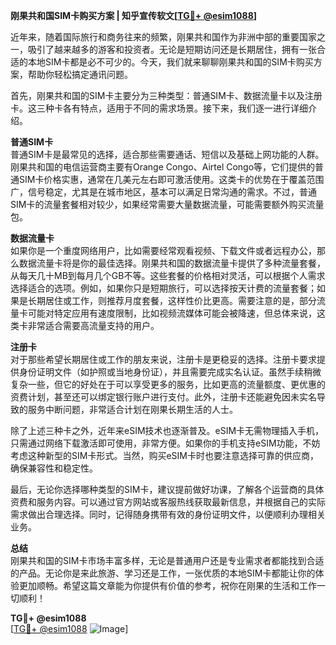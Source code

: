 **刚果共和国SIM卡购买方案 | 知乎宣传软文[[TG💪+ @esim1088](https://t.me/s/esim1088)]**

近年来，随着国际旅行和商务往来的频繁，刚果共和国作为非洲中部的重要国家之一，吸引了越来越多的游客和投资者。无论是短期访问还是长期居住，拥有一张合适的本地SIM卡都是必不可少的。今天，我们就来聊聊刚果共和国的SIM卡购买方案，帮助你轻松搞定通讯问题。

首先，刚果共和国的SIM卡主要分为三种类型：普通SIM卡、数据流量卡以及注册卡。这三种卡各有特点，适用于不同的需求场景。接下来，我们逐一进行详细介绍。

**普通SIM卡**  
普通SIM卡是最常见的选择，适合那些需要通话、短信以及基础上网功能的人群。刚果共和国的电信运营商主要有Orange Congo、Airtel Congo等，它们提供的普通SIM卡价格实惠，通常在几美元左右即可激活使用。这类卡的优势在于覆盖范围广，信号稳定，尤其是在城市地区，基本可以满足日常沟通的需求。不过，普通SIM卡的流量套餐相对较少，如果经常需要大量数据流量，可能需要额外购买流量包。

**数据流量卡**  
如果你是一个重度网络用户，比如需要经常观看视频、下载文件或者远程办公，那么数据流量卡将是你的最佳选择。刚果共和国的数据流量卡提供了多种流量套餐，从每天几十MB到每月几个GB不等。这些套餐的价格相对灵活，可以根据个人需求选择适合的选项。例如，如果你只是短期旅行，可以选择按天计费的流量套餐；如果是长期居住或工作，则推荐月度套餐，这样性价比更高。需要注意的是，部分流量卡可能对特定应用有速度限制，比如视频流媒体可能会被降速，但总体来说，这类卡非常适合需要高流量支持的用户。

**注册卡**  
对于那些希望长期居住或工作的朋友来说，注册卡是更稳妥的选择。注册卡要求提供身份证明文件（如护照或当地身份证），并且需要完成实名认证。虽然手续稍微复杂一些，但它的好处在于可以享受更多的服务，比如更高的流量额度、更优惠的资费计划，甚至还可以绑定银行账户进行支付。此外，注册卡还能避免因未实名导致的服务中断问题，非常适合计划在刚果长期生活的人士。

除了上述三种卡之外，近年来eSIM技术也逐渐普及。eSIM卡无需物理插入手机，只需通过网络下载激活即可使用，非常方便。如果你的手机支持eSIM功能，不妨考虑这种新型的SIM卡形式。当然，购买eSIM卡时也要注意选择可靠的供应商，确保兼容性和稳定性。

最后，无论你选择哪种类型的SIM卡，建议提前做好功课，了解各个运营商的具体资费和服务内容。可以通过官方网站或客服热线获取最新信息，并根据自己的实际需求做出合理选择。同时，记得随身携带有效的身份证明文件，以便顺利办理相关业务。

**总结**  
刚果共和国的SIM卡市场丰富多样，无论是普通用户还是专业需求者都能找到合适的产品。无论你是来此旅游、学习还是工作，一张优质的本地SIM卡都能让你的体验更加顺畅。希望这篇文章能为你提供有价值的参考，祝你在刚果的生活和工作一切顺利！

**TG💪+ @esim1088**  
[[TG💪+ @esim1088](https://t.me/s/esim1088) ![Image](https://i.postimg.cc/4NQfJmqS/Snipaste-2025-05-13-00-14-12.png)]
